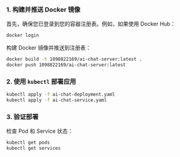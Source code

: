 
### 1. 构建并推送 Docker 镜像

首先，确保您已登录到您的容器注册表。例如，如果使用 Docker Hub：

```sh
docker login
```

构建 Docker 镜像并推送到注册表：

```sh
docker build -t 1098822169/ai-chat-server:latest .
docker push 1098822169/ai-chat-server:latest
```


### 2. 使用 `kubectl` 部署应用

```sh
kubectl apply -f ai-chat-deployment.yaml
kubectl apply -f ai-chat-service.yaml
```


### 3. 验证部署

检查 Pod 和 Service 状态：

```sh
kubectl get pods
kubectl get services
```


